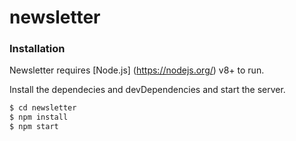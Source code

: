 # newsletter

### Installation

Newsletter requires [Node.js] (https://nodejs.org/) v8+ to run.

Install the dependecies and devDependencies and start the server.

```sh
$ cd newsletter
$ npm install
$ npm start
```
